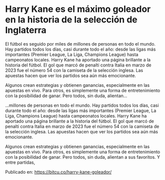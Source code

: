 # Harry Kane es el máximo goleador en la historia de la selección de Inglaterra

El fútbol es seguido por miles de millones de personas en todo el mundo. Hay partidos todos los días, casi durante todo el año: desde las ligas más importantes (Premier League, La Liga, Champions League) hasta campeonatos locales. Harry Kane ha aportado una página brillante a la historia del fútbol. El gol que marcó de penalti contra Italia en marzo de 2023 fue el número 54 con la camiseta de la selección inglesa. Las apuestas hacen que ver los partidos sea aún más emocionante. 



Algunos crean estrategias y obtienen ganancias, especialmente en las apuestas en vivo. Para otros, es simplemente una forma de entretenimiento con la posibilidad de ganar. Pero todos, sin duda, alientan...

...millones de personas en todo el mundo. Hay partidos todos los días, casi durante todo el año: desde las ligas más importantes (Premier League, La Liga, Champions League) hasta campeonatos locales. Harry Kane ha aportado una página brillante a la historia del fútbol. El gol que marcó de penalti contra Italia en marzo de 2023 fue el número 54 con la camiseta de la selección inglesa. Las apuestas hacen que ver los partidos sea aún más emocionante. 



Algunos crean estrategias y obtienen ganancias, especialmente en las apuestas en vivo. Para otros, es simplemente una forma de entretenimiento con la posibilidad de ganar. Pero todos, sin duda, alientan a sus favoritos. Y entre partidas,

Publicado en: https://bitcu.co/harry-kane-goleador/